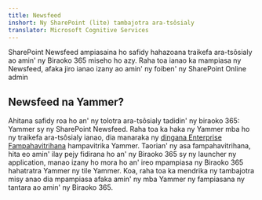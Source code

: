 ```yaml
---
title: Newsfeed
inshort: Ny SharePoint (lite) tambajotra ara-tsôsialy
translator: Microsoft Cognitive Services
---
```



SharePoint Newsfeed ampiasaina ho safidy hahazoana traikefa ara-tsôsialy ao amin' ny Biraoko 365 miseho ho azy. Raha toa ianao ka mampiasa ny Newsfeed, afaka jiro ianao izany ao amin' ny foiben' ny SharePoint Online admin

## Newsfeed na Yammer?
Ahitana safidy roa ho an' ny tolotra ara-tsôsialy tadidin' ny biraoko 365: Yammer sy ny SharePoint Newsfeed. Raha toa ka haka ny Yammer mba ho ny traikefa ara-tsôsialy ianao, dia manaraka ny [dingana Enterprise Fampahavitrihana](https://support.office.com/en-us/article/Enterprise-Activation-process-4f924c74-87d2-49d0-a4f6-cba3ce2b0e7c) hampavitrika Yammer. Taorian' ny asa fampahavitrihana, hita eo amin' ilay pejy fidirana ho an' ny Biraoko 365 sy ny launcher ny application, manao izany ho mora ho an' ireo mpampiasa ny Biraoko 365 hahatratra Yammer ny tile Yammer. Koa, raha toa ka mendrika ny tambajotra misy anao dia mpampiasa afaka amin' ny mba Yammer ny fampiasana ny tantara ao amin' ny Biraoko 365.



